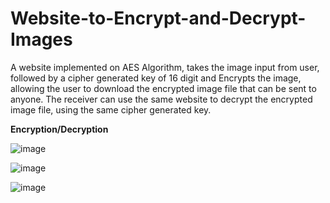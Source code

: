 # Website-to-Encrypt-and-Decrypt-Images


A website implemented on AES Algorithm, takes the image input from user, followed by a cipher generated key of 16 digit and Encrypts the image, allowing the user to download the encrypted image file that can be sent to anyone. The receiver can use the same website to decrypt the encrypted image file, using the same cipher generated key.  


**Encryption/Decryption**

![image](https://user-images.githubusercontent.com/57566227/121035225-4c75a900-c7cb-11eb-8dbe-39288f46c256.png)

![image](https://user-images.githubusercontent.com/57566227/121035356-6b743b00-c7cb-11eb-8732-f4237516466d.png)

![image](https://user-images.githubusercontent.com/57566227/121035409-7af38400-c7cb-11eb-8dd1-a417ed248c0c.png)
